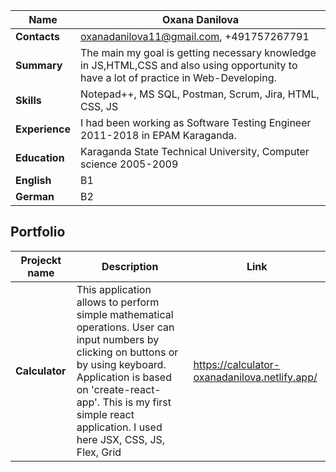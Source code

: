 **Name**|**Oxana Danilova**
--------|--------------------
**Contacts**|oxanadanilova11@gmail.com, +491757267791
**Summary**| The main my goal is getting necessary knowledge in JS,HTML,CSS and also  using opportunity to have a lot of practice in Web-Developing.
**Skills**| Notepad++, MS SQL, Postman, Scrum, Jira, HTML, CSS, JS
**Experience**| I had been working as Software Testing Engineer  2011-2018 in EPAM Karaganda. 
**Education**| Karaganda State Technical University, Computer science 2005-2009
**English**| B1
**German**| B2

**Portfolio**
------------------------

**Projeckt name**|**Description**|**Link**
-----------------|---------------|-----
**Calculator**| This application allows to perform simple mathematical operations. User can input numbers by clicking on buttons or by using keyboard. Application is based on 'create-react-app'. This is my first simple react application. I used here JSX, CSS, JS, Flex, Grid |  https://calculator-oxanadanilova.netlify.app/ 

